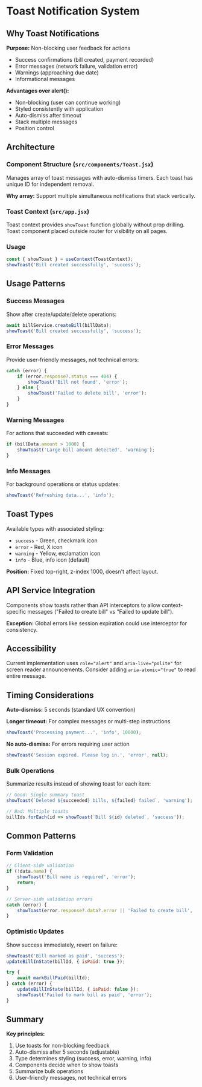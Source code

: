 # Toast Notification System

## Why Toast Notifications

**Purpose:** Non-blocking user feedback for actions
- Success confirmations (bill created, payment recorded)
- Error messages (network failure, validation error)
- Warnings (approaching due date)
- Informational messages

**Advantages over alert():**
- Non-blocking (user can continue working)
- Styled consistently with application
- Auto-dismiss after timeout
- Stack multiple messages
- Position control

## Architecture

### Component Structure (`src/components/Toast.jsx`)

Manages array of toast messages with auto-dismiss timers. Each toast has unique ID for independent removal.

**Why array:** Support multiple simultaneous notifications that stack vertically.

### Toast Context (`src/app.jsx`)

Toast context provides `showToast` function globally without prop drilling. Toast component placed outside router for visibility on all pages.

### Usage

```jsx
const { showToast } = useContext(ToastContext);
showToast('Bill created successfully', 'success');
```

## Usage Patterns

### Success Messages
Show after create/update/delete operations:
```jsx
await billService.createBill(billData);
showToast('Bill created successfully', 'success');
```

### Error Messages
Provide user-friendly messages, not technical errors:
```jsx
catch (error) {
    if (error.response?.status === 404) {
        showToast('Bill not found', 'error');
    } else {
        showToast('Failed to delete bill', 'error');
    }
}
```

### Warning Messages
For actions that succeeded with caveats:
```jsx
if (billData.amount > 1000) {
    showToast('Large bill amount detected', 'warning');
}
```

### Info Messages
For background operations or status updates:
```jsx
showToast('Refreshing data...', 'info');
```

## Toast Types

Available types with associated styling:
- `success` - Green, checkmark icon
- `error` - Red, X icon
- `warning` - Yellow, exclamation icon
- `info` - Blue, info icon (default)

**Position:** Fixed top-right, z-index 1000, doesn't affect layout.

## API Service Integration

Components show toasts rather than API interceptors to allow context-specific messages ("Failed to create bill" vs "Failed to update bill").

**Exception:** Global errors like session expiration could use interceptor for consistency.

## Accessibility

Current implementation uses `role="alert"` and `aria-live="polite"` for screen reader announcements. Consider adding `aria-atomic="true"` to read entire message.

## Timing Considerations

**Auto-dismiss:** 5 seconds (standard UX convention)

**Longer timeout:** For complex messages or multi-step instructions
```jsx
showToast('Processing payment...', 'info', 10000);
```

**No auto-dismiss:** For errors requiring user action
```jsx
showToast('Session expired. Please log in.', 'error', null);
```

### Bulk Operations
Summarize results instead of showing toast for each item:
```jsx
// Good: Single summary toast
showToast(`Deleted ${succeeded} bills, ${failed} failed`, 'warning');

// Bad: Multiple toasts
billIds.forEach(id => showToast(`Bill ${id} deleted`, 'success'));
```

## Common Patterns

### Form Validation
```jsx
// Client-side validation
if (!data.name) {
    showToast('Bill name is required', 'error');
    return;
}

// Server-side validation errors
catch (error) {
    showToast(error.response?.data?.error || 'Failed to create bill', 'error');
}
```

### Optimistic Updates
Show success immediately, revert on failure:
```jsx
showToast('Bill marked as paid', 'success');
updateBillInState(billId, { isPaid: true });

try {
    await markBillPaid(billId);
} catch (error) {
    updateBillInState(billId, { isPaid: false });
    showToast('Failed to mark bill as paid', 'error');
}
```

## Summary

**Key principles:**
1. Use toasts for non-blocking feedback
2. Auto-dismiss after 5 seconds (adjustable)
3. Type determines styling (success, error, warning, info)
4. Components decide when to show toasts
5. Summarize bulk operations
6. User-friendly messages, not technical errors
